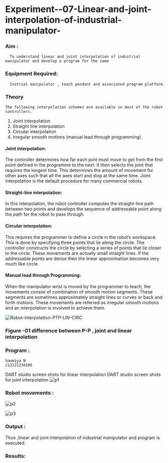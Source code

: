 # Experiment--07-Linear-and-joint-interpolation-of-industrial-manipulator-

### Aim :
      To understand linear and joint interpolation of industrial manipulator and develop a program for the same 
      
### Equipment Required: 
      Instrial manipulator , teach pendant and associated program platform 
      
### Theory 
    The following interpolation schemes are available in most of the robot controllers.
1. Joint interpolation
2. Straight line interpolation
3. Circular interpolation
4. Irregular smooth motions (manual lead through programming).
#### Joint interpolation: 
The controller determines how far each joint must move to get from the first point defined in the programme to the next. It then selects the joint that
requires the longest time. This determines the amount of movement for other axes such that all the axes start and stop at the same time. Joint interpolation is the default procedure for many commercial robots.

#### Straight-line interpolation: 
In this interpolation, the robot controller computes the straight-line path between two points and develops the sequence of addressable point along the path for the robot to pass through.

#### Circular interpolation: 
This requires the programmer to define a circle in the
robot’s workspace. This is done by specifying three points that lie along the circle. The controller constructs the circle by selecting a series of points that lie closer to the circle. These movements are actually small straight lines. If the addressable points are dense then the linear approximation becomes very much like circle.


#### Manual lead through Programming: 
When the manipulator wrist is moved by the programmer to teach, the movements consist of combination of smooth motion segments. These segments are sometimes approximately straight lines or curves or back and forth motions. These movements are referred as irregular smooth motions and an interpolation is involved to achieve them.




![Robot-interpolation-PTP-LIN-CIRC](https://user-images.githubusercontent.com/36288975/201615171-d0886aaa-8220-4b0c-8a1d-3d8a5c69c76a.png)

### Figure -01 difference between P-P , joint and linear interpolation 


### Program : 
```
Sowmiya N
212221230106
```
DART studio screen shots for linear interpolation 
DART studio screen shots for joint interpolation 
![p1](https://github.com/SOWMIYA2003/Experiment--07-Linear-and-joint-interpolation-of-industrial-manipulator-/assets/93427443/771d840a-7e56-455e-9580-f535d978906d)







### Robot movements :
![p2](https://github.com/SOWMIYA2003/Experiment--07-Linear-and-joint-interpolation-of-industrial-manipulator-/assets/93427443/5d11bb20-689e-4e38-90cc-188f2dbb78cf)


![p3](https://github.com/SOWMIYA2003/Experiment--07-Linear-and-joint-interpolation-of-industrial-manipulator-/assets/93427443/7a82c43e-2054-4cb3-814f-81f3a95d3944)



### Output :
Thus ,linear and joint interpolation of industrial manipulator and program is executed.











### Results:  
